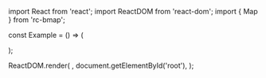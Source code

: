 import React from 'react';
import ReactDOM from 'react-dom';
import { Map } from 'rc-bmap';

const Example = () => (
  <div style={{ height: '100vh' }}>
    <Map
      ak="WAeVpuoSBH4NswS30GNbCRrlsmdGB5Gv"
      center="上海"
      zoom={15}
    />
  </div>
);

ReactDOM.render(
  <Example />,
  document.getElementById('root'),
);
